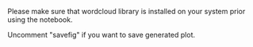 Please make sure that wordcloud library is installed on your system prior using the notebook.

Uncomment "savefig" if you want to save generated plot.